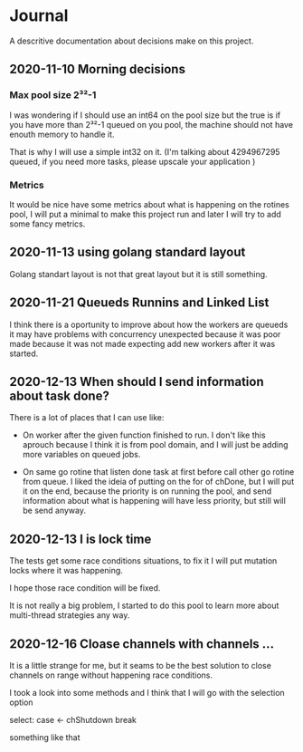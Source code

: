 # Journal

A descritive documentation about decisions make on this project.

## 2020-11-10 Morning decisions

### Max pool size 2³²-1

I was wondering if I should use an int64 on the pool size but the true is if you have more than 2³²-1 queued on you pool, the machine should not have enouth memory to handle it.

That is why I will use a simple int32 on it. (I'm talking about 4294967295 queued, if you need more tasks, please upscale your application )

### Metrics

It would be nice have some metrics about what is happening on the rotines pool, I will put a minimal to make this project run and later I will try to add some fancy metrics.

## 2020-11-13 using golang standard layout

Golang standart layout is not that great layout but it is still something.

## 2020-11-21 Queueds Runnins and Linked List

I think there is a oportunity to improve about how the workers are queueds
it may have problems with concurrency unexpected because it was poor made
because it was not made expecting add new workers after it was started.

## 2020-12-13 When should I send information about task done?

There is a lot of places that I can use like:

* On worker after the given function finished to run. I don't like this aprouch because I think it is from pool domain, and I will just be adding more variables on queued jobs.

* On same go rotine that listen done task at first before call other go rotine from queue. I liked the ideia of putting on the for of chDone, but I will put it on the end, because the priority is on running the pool, and send information about what is happening will have less priority, but still will be send anyway.

## 2020-12-13 I is lock time

The tests get some race conditions situations, to fix it I will put mutation locks where it was
happening.

I hope those race condition will be fixed.

It is not really a big problem, I started to do this pool to learn more about multi-thread strategies any way.


## 2020-12-16 Cloase channels with channels ...

It is a little strange for me, but it seams to be the best solution to close channels on range
without happening race conditions.

I took a look into some methods and I think that I will go with the selection option

select:
case <- chShutdown
break

something like that

